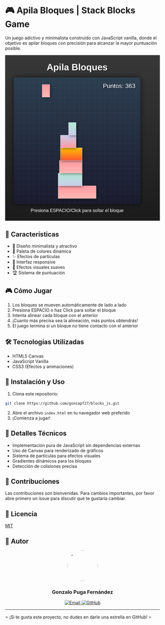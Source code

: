 # 🎮 Apila Bloques | Stack Blocks Game

Un juego adictivo y minimalista construido con JavaScript vanilla, donde el objetivo es apilar bloques con precisión para alcanzar la mayor puntuación posible.

![1743775237890](image/README/1743775237890.png)

## 🎯 Características

- 🎨 Diseño minimalista y atractivo
- 🌈 Paleta de colores dinámica
- ✨ Efectos de partículas
- 📱 Interfaz responsive
- 🎵 Efectos visuales suaves
- 🏆 Sistema de puntuación

## 🎮 Cómo Jugar

1. Los bloques se mueven automáticamente de lado a lado
2. Presiona ESPACIO o haz Click para soltar el bloque
3. Intenta alinear cada bloque con el anterior
4. ¡Cuanto más precisa sea la alineación, más puntos obtendrás!
5. El juego termina si un bloque no tiene contacto con el anterior

## 🛠️ Tecnologías Utilizadas

- HTML5 Canvas
- JavaScript Vanilla
- CSS3 (Efectos y animaciones)

## 🚀 Instalación y Uso

1. Clona este repositorio:

```bash
git clone https://github.com/gonzapf27/blocks_js.git
```

2. Abre el archivo `index.html` en tu navegador web preferido
3. ¡Comienza a jugar!

## 🎨 Detalles Técnicos

- Implementación pura de JavaScript sin dependencias externas
- Uso de Canvas para renderizado de gráficos
- Sistema de partículas para efectos visuales
- Gradientes dinámicos para los bloques
- Detección de colisiones precisa

## 🤝 Contribuciones

Las contribuciones son bienvenidas. Para cambios importantes, por favor abre primero un issue para discutir qué te gustaría cambiar.

## 📝 Licencia

[MIT](LICENSE.md)

## 👤 Autor

<div align="center">
    <img src="https://github.com/gonzapf27.png" width="100" height="100" style="border-radius:50%">
    <h3>Gonzalo Puga Fernández</h3>
    <a href="mailto:gonzalopg_mieres@hotmail.com">
        <img src="https://img.shields.io/badge/Email-gonzalopg__mieres%40hotmail.com-blue?style=flat-square&logo=microsoft-outlook" alt="Email">
    </a>
    <a href="https://github.com/gonzapf27/">
        <img src="https://img.shields.io/badge/GitHub-gonzapf27-181717?style=flat-square&logo=github" alt="GitHub">
    </a>
</div>

---

⭐️ ¡Si te gusta este proyecto, no dudes en darle una estrella en GitHub! ⭐️
